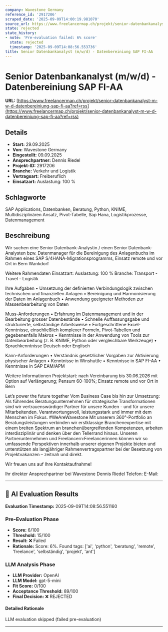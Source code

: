 ```yaml
---
company: Wavestone Germany
reference_id: '2917206'
scraped_date: '2025-09-09T14:00:19.981070'
source_url: https://www.freelancermap.ch/projekt/senior-datenbankanalyst-m-w-d-datenbereiniung-sap-fi-aa?ref=rss
state: rejected
state_history:
- note: 'Pre-evaluation failed: 6% score'
  state: rejected
  timestamp: '2025-09-09T14:08:56.553736'
title: Senior Datenbankanalyst (m/w/d) - Datenbereiniung SAP FI-AA
---
```



# Senior Datenbankanalyst (m/w/d) - Datenbereiniung SAP FI-AA
**URL:** [https://www.freelancermap.ch/projekt/senior-datenbankanalyst-m-w-d-datenbereiniung-sap-fi-aa?ref=rss](https://www.freelancermap.ch/projekt/senior-datenbankanalyst-m-w-d-datenbereiniung-sap-fi-aa?ref=rss)
## Details
- **Start:** 29.09.2025
- **Von:** Wavestone Germany
- **Eingestellt:** 09.09.2025
- **Ansprechpartner:** Dennis Riedel
- **Projekt-ID:** 2917206
- **Branche:** Verkehr und Logistik
- **Vertragsart:** Freiberuflich
- **Einsatzart:** Auslastung: 100 %

## Schlagworte
SAP Applications, Datenbanken, Beratung, Python, KNIME, Multidisziplinären Ansatz, Pivot-Tabelle, Sap Hana, Logistikprozesse, Datenmanagement

## Beschreibung
Wir suchen eine Senior Datenbank-Analystin / einen Senior Datenbank-Analysten bzw. Datenmanager für die Bereinigung des Anlagenbuchs im Rahmen eines SAP S/4HANA-Migrationsprogramms, Einsatz remote und vor Ort in Bern Wankdorf

Weitere Rahmendaten
Einsatzart:
Auslastung: 100 %
Branche: Transport - Travel - Logistik

Ihre Aufgaben
• Umsetzung der definierten Verbindungslogik zwischen technischen und finanziellen Anlagen
• Bereinigung und Harmonisierung der Daten im Anlagenbuch
• Anwendung geeigneter Methoden zur Massenbearbeitung von Daten

Muss-Anforderungen
• Erfahrung im Datenmanagement und in der Bearbeitung grosser Datenbestände
• Schnelle Auffassungsgabe und strukturierte, selbständige Arbeitsweise
• Fortgeschrittene Excel-Kenntnisse, einschließlich komplexer Formeln, Pivot-Tabellen und gegebenenfalls Makros
• Kenntnisse in der Anwendung von Tools zur Datenbearbeitung (z. B. KNIME, Python oder vergleichbare Werkzeuge)
• Sprachkenntnisse Deutsch oder Englisch

Kann-Anforderungen
• Verständnis gesetzlicher Vorgaben zur Aktivierung physischer Anlagen
• Kenntnisse in Winshuttle
• Kenntnisse in SAP FI-AA
• Kenntnisse in SAP EAM/APM

Weitere Informationen
Projektstart: nach Vereinbarung bis 30.06.2026 mit Option auf Verlängerung; Pensum 60-100%; Einsatz remote und vor Ort in Bern

Let’s power the future together
Vom Business Case bis hin zur Umsetzung: Als führendes Beratungsunternehmen für strategische Transformationen sind wir vertrauenswürdiger Partner für unsere Kunden - und für unsere Mitarbeitenden. Verantwortungsvoll, leistungsstark und immer mit dem Menschen im Fokus. #WeAreWavestone
Mit unserem 360°-Portfolio an Beratungsleistungen verbinden wir erstklassige Branchenexpertise mit einem breiten Spektrum an branchenübergreifenden Kompetenzen, arbeiten interdisziplinär und denken über den Tellerrand hinaus. Unseren Partnerunternehmen und Freelancern:Freelancerinnen können wir so umfassende Perspektiven innerhalb unserer eigenen Projekte bieten und unterstützen als langjähriger Rahmenvertragspartner bei der Besetzung von Projektvakanzen – zeitnah und direkt.

Wir freuen uns auf Ihre Kontaktaufnahme!

Ihr direkter Ansprechpartner bei Wavestone
Dennis Riedel
Telefon:
E-Mail:

---

## 🤖 AI Evaluation Results

**Evaluation Timestamp:** 2025-09-09T14:08:56.551160

### Pre-Evaluation Phase
- **Score:** 6/100
- **Threshold:** 15/100
- **Result:** ❌ Failed
- **Rationale:** Score: 6%. Found tags: ['ai', 'python', 'beratung', 'remote', 'freelance', 'selbständig', 'projekt', 'ant']

### LLM Analysis Phase
- **LLM Provider:** OpenAI
- **LLM Model:** gpt-5-mini
- **Fit Score:** 0/100
- **Acceptance Threshold:** 89/100
- **Final Decision:** ❌ REJECTED

#### Detailed Rationale
LLM evaluation skipped (failed pre-evaluation)

---
